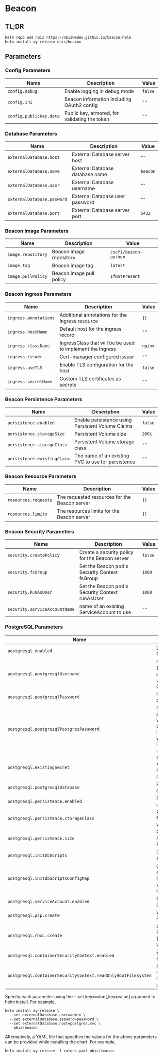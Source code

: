 # Beacon

## TL;DR

```console
helm repo add nbis https://nbisweden.github.io/beacon-helm
helm install my-release nbis/beacon
```

## Parameters

### Config Parameters

| Name                    | Description                                   | Value   |
| ----------------------- | --------------------------------------------- | ------- |
| `config.debug`          | Enable logging in debug mode                  | `false` |
| `config.ini`            | Beacon information including OAuth2 config    | `""`    |
| `config.publicKey.data` | Public key, armored, for validating the token | `""`    |

### Database Parameters

| Name                       | Description                     | Value    |
| -------------------------- | ------------------------------- | -------- |
| `externalDatabase.host`    | External Database server host   | `""`     |
| `externalDatabase.name`    | External Database database name | `beacon` |
| `externalDatabase.user`    | External Database username      | `""`     |
| `externalDatabase.pasword` | External Database user password | `""`     |
| `externalDatabase.port`    | External Database server port   | `5432`   |

### Beacon Image Parameters

| Name               | Description              | Value                 |
| ------------------ | ------------------------ | --------------------- |
| `image.repository` | Beacon image repository  | `cscfi/beacon-python` |
| `image.tag`        | Beacon image tag         | `latest`              |
| `image.pullPolicy` | Beacon image pull policy | `IfNotPresent`        |

### Beacon Ingress Parameters

| Name                  | Description                                                | Value   |
| --------------------- | ---------------------------------------------------------- | ------- |
| `ingress.annotations` | Additional annotations for the Ingress resource            | `{}`    |
| `ingress.hostName`    | Default host for the ingress record                        | `""`    |
| `ingress.className`   | IngressClass that will be be used to implement the Ingress | `nginx` |
| `ingress.issuer`      | Cert-manager configured issuer                             | `""`    |
| `ingress.useTLS`      | Enable TLS configuration for the host                      | `false` |
| `ingress.secretName`  | Custom TLS certificates as secrets                         | `""`    |

### Beacon Persistence Parameters

| Name                        | Description                                        | Value   |
| --------------------------- | -------------------------------------------------- | ------- |
| `persistence.enabled`       | Enable persistence using Persistent Volume Claims  | `false` |
| `persistence.storageSize`   | Persistent Volume size                             | `20Gi`  |
| `persistence.storageClass`  | Persistent Volume storage class                    | `""`    |
| `persistence.existingClaim` | The name of an existing PVC to use for persistence | `""`    |

### Beacon Resource Parameters

| Name                 | Description                                   | Value |
| -------------------- | --------------------------------------------- | ----- |
| `resources.requests` | The requested resources for the Beacon server | `{}`  |
| `resources.limits`   | The resources limits for the Beacon server    | `{}`  |

### Beacon Security Parameters

| Name                          | Description                                     | Value   |
| ----------------------------- | ----------------------------------------------- | ------- |
| `security.createPolicy`       | Create a security policy for the Beacon server  | `false` |
| `security.fsGroup`            | Set the Beacon pod's Security Context fsGroup   | `1000`  |
| `security.RunAsUser`          | Set the Beacon pod's Security Context runAsUser | `1000`  |
| `security.serviceAccountName` | name of an existing ServiceAccount to use       | `""`    |

### PostgreSQL Parameters

| Name                                                         | Description                                                                                                            | Value         |
| ------------------------------------------------------------ | ---------------------------------------------------------------------------------------------------------------------- | ------------- |
| `postgresql.enabled`                                         | Deploy a PostgreSQL server                                                                                             | `true`        |
| `postgresql.postgresqlUsername`                              | PostgreSQL user (has superuser privileges if username is postgres)                                                     | `beacon`      |
| `postgresql.postgresqlPassword`                              | PostgreSQL user password                                                                                               | `""`          |
| `postgresql.postgresqlPostgresPassword`                      | PostgreSQL admin password (used when postgresqlUsername is not postgres, in which case postgres is the admin username) | `""`          |
| `postgresql.existingSecret`                                  | Name of existing secret to use for PostgreSQL passwords                                                                | `""`          |
| `postgresql.postgresqlDatabase`                              | PostgreSQL database                                                                                                    | `beacon`      |
| `postgresql.persistence.enabled`                             | Enable persistence using PVC                                                                                           | `true`        |
| `postgresql.persistence.storageClass`                        | PVC Storage Class for PostgreSQL volume                                                                                | `""`          |
| `postgresql.persistence.size`                                | PVC Storage Request for PostgreSQL volume                                                                              | `8Gi`         |
| `postgresql.initdbScripts`                                   | Dictionary of initdb scripts                                                                                           | `""`          |
| `postgresql.initdbScriptsConfigMap`                          | ConfigMap with scripts to set up the beacon database, will be run at first boot,                                       | `init-cripts` |
| `postgresql.serviceAccount.enabled`                          | Enable service account                                                                                                 | `true`        |
| `postgresql.psp.create`                                      | Whether to create a PodSecurityPolicy.                                                                                 | `true`        |
| `postgresql.rbac.create`                                     | Create Role and RoleBinding (required for PSP to work)                                                                 | `true`        |
| `postgresql.containerSecurityContext.enabled`                | Enable container security context                                                                                      | `true`        |
| `postgresql.containerSecurityContext.readOnlyRootFilesystem` | Enable writeable root filesystem, needed if the default policy is restricted.                                          | `false`       |

Specify each parameter using the --set key=value[,key=value] argument to helm install. For example,

```console
helm install my-release \
  --set externalDatabase.user=admin \
  --set externalDatabase.assword=password \
  --set externalDatabase.host=postgres.svc \
    nbis/beacon
```

Alternatively, a YAML file that specifies the values for the above parameters can be provided while installing the chart. For example,

```console
helm install my-release -f values.yaml nbis/beacon
```
